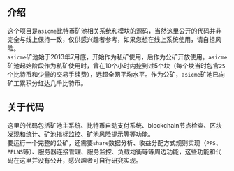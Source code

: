 ## 介绍

这个项目是`asicme`比特币矿池相关系统和模块的源码，当然这里公开的代码并非完全与线上保持一致，仅供感兴趣者参考，如果您想在线上系统使用，请自担风险。  
`asicme`矿池始于2013年7月底，开始作为私矿使用，后作为公矿开放使用。`asicme`矿池起始阶段作为私矿使用时，曾在10个小时内挖到过5个块（每个块当时包含`25`个比特币和少量的交易手续费），远超全网平均水平。作为公矿，`asicme`矿池已向矿工累积分红达几千比特币。


## 关于代码
这里的代码包括矿池主系统、比特币自动支付系统、blockchain节点检查、区块发现和统计、矿池指标监控、矿池风险提示等等功能。  
要运行一个完整的公矿，还需要`share`数据分析、收益分配方式规则实现（`PPS`、`PPLNS`等）、服务器连接管理、服务监控、负载均衡等等周边功能，这些功能和代码在这里并没有公开，感兴趣者可自行研究实现。
